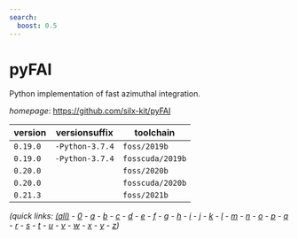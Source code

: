 ```yaml
---
search:
  boost: 0.5
---
```

# pyFAI

Python implementation of fast azimuthal integration.

*homepage*: <https://github.com/silx-kit/pyFAI>

version | versionsuffix | toolchain
--------|---------------|----------
``0.19.0`` | ``-Python-3.7.4`` | ``foss/2019b``
``0.19.0`` | ``-Python-3.7.4`` | ``fosscuda/2019b``
``0.20.0`` |  | ``foss/2020b``
``0.20.0`` |  | ``fosscuda/2020b``
``0.21.3`` |  | ``foss/2021b``


*(quick links: [(all)](../index.md) - [0](../0/index.md) - [a](../a/index.md) - [b](../b/index.md) - [c](../c/index.md) - [d](../d/index.md) - [e](../e/index.md) - [f](../f/index.md) - [g](../g/index.md) - [h](../h/index.md) - [i](../i/index.md) - [j](../j/index.md) - [k](../k/index.md) - [l](../l/index.md) - [m](../m/index.md) - [n](../n/index.md) - [o](../o/index.md) - [p](../p/index.md) - [q](../q/index.md) - [r](../r/index.md) - [s](../s/index.md) - [t](../t/index.md) - [u](../u/index.md) - [v](../v/index.md) - [w](../w/index.md) - [x](../x/index.md) - [y](../y/index.md) - [z](../z/index.md))*

